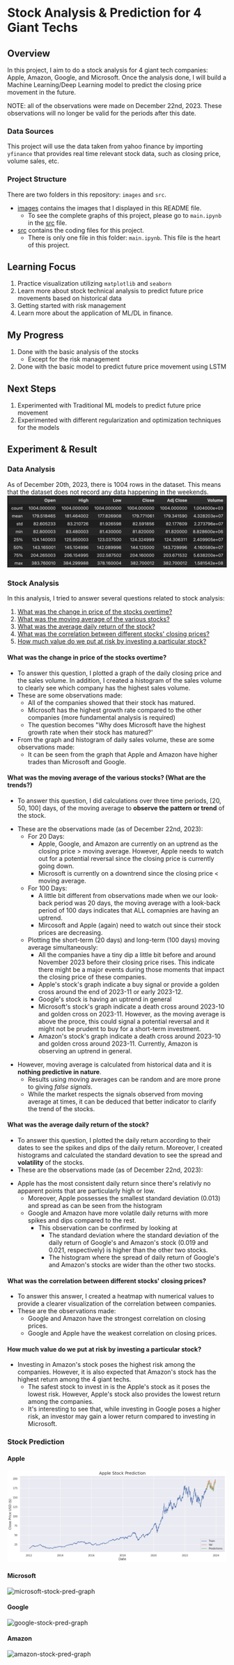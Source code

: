 # Stock Analysis & Prediction for 4 Giant Techs

## Overview

In this project, I aim to do a stock analysis for 4 giant tech companies: Apple, Amazon, Google, and Microsoft. Once the analysis done, I will build a Machine Learning/Deep Learning model to predict the closing price movement in the future.

NOTE: all of the observations were made on December 22nd, 2023. These observations will no longer be valid for the periods after this date.

### Data Sources

This project will use the data taken from yahoo finance by importing `yfinance` that provides real time relevant stock data, such as closing price, volume sales, etc.

### Project Structure

There are two folders in this repository: `images` and `src`.

- [images](https://github.com/alvionna/stock-market-prediction/blob/main/images) contains the images that I displayed in this README file.
  - To see the complete graphs of this project, please go to `main.ipynb` in the [src](https://github.com/alvionna/stock-market-prediction/blob/main/src) file.
- [src](https://github.com/alvionna/stock-market-prediction/blob/main/src) contains the coding files for this project.
  - There is only one file in this folder: `main.ipynb`. This file is the heart of this project.

## Learning Focus

1. Practice visualization utilizing `matplotlib` and `seaborn`
2. Learn more about stock technical analysis to predict future price movements based on historical data
3. Getting started with risk management
4. Learn more about the application of ML/DL in finance.

## My Progress

1. Done with the basic analysis of the stocks
   - Except for the risk management
2. Done with the basic model to predict future price movement using LSTM

## Next Steps

1. Experimented with Traditional ML models to predict future price movement
2. Experimented with different regularization and optimization techniques for the models

## Experiment & Result

### Data Analysis

As of December 20th, 2023, there is 1004 rows in the dataset. This means that the dataset does not record any data happening in the weekends.
![df_describe](https://github.com/alvionna/stock-market-prediction/blob/main/images/df_describe.png)

### Stock Analysis

In this analysis, I tried to answer several questions related to stock analysis:

1. [What was the change in price of the stocks overtime?](####what-was-the-change-in-price-of-the-stocks-overtime?)
2. [What was the moving average of the various stocks?](<####what-was-the-moving-average-of-the-various-stocks?-(What-are-the-trends?)>)
3. [What was the average daily return of the stock?](####what-was-the-average-daily-return-of-the-stock?)
4. [What was the correlation between different stocks' closing prices?](####what-was-the-correlation-between-different-stocks'-closing-prices?)
5. [How much value do we put at risk by investing a particular stock?](####how-much-value-do-we-put-at-risk-by-investing-a-particular-stock?)

#### What was the change in price of the stocks overtime?

- To answer this question, I plotted a graph of the daily closing price and the sales volume. In addition, I created a histogram of the sales volume to clearly see which company has the highest sales volume.
- These are some observations made:
  - All of the companies showed that their stock has matured.
  - Microsoft has the highest growth rate compared to the other companies (more fundamental analysis is required)
  - The question becomes "Why does Microsoft have the highest growth rate when their stock has matured?'
- From the graph and histogram of daily sales volume, these are some observations made:
  - It can be seen from the graph that Apple and Amazon have higher trades than Microsoft and Google.

#### What was the moving average of the various stocks? (What are the trends?)

- To answer this question, I did calculations over three time periods, [20, 50, 100] days, of the moving average to **observe the pattern or trend** of the stock.

* These are the observations made (as of December 22nd, 2023):
  - For 20 Days:
    - Apple, Google, and Amazon are currently on an uptrend as the closing price > moving average. However, Apple needs to watch out for a potential reversal since the closing price is currently going down.
    - Microsoft is currently on a downtrend since the closing price < moving average.
  - For 100 Days:
    - A little bit different from observations made when we our look-back period was 20 days, the moving average with a look-back period of 100 days indicates that ALL comapnies are having an uptrend.
    - Mircosoft and Apple (again) need to watch out since their stock prices are decreasing.
  - Plotting the short-term (20 days) and long-term (100 days) moving average simultaneously:
    - All the companies have a tiny dip a little bit before and around November 2023 before their closing price rises. This indicate there might be a major events during those moments that impact the closing price of these companies.
    - Apple's stock's graph indicate a buy signal or provide a golden cross around the end of 2023-11 or early 2023-12.
    - Google's stock is having an uptrend in general
    - Microsoft's stock's graph indicate a death cross around 2023-10 and golden cross on 2023-11. However, as the moving average is above the proce, this could signal a potential reversal and it might not be prudent to buy for a short-term investment.
    - Amazon's stock's graph indicate a death cross around 2023-10 and golden cross around 2023-11. Currently, Amazon is observing an uptrend in general.

- However, moving average is calculated from historical data and it is **nothing predictive in nature**.
  - Results using moving averages can be random and are more prone to giving _false signals_.
  - While the market respects the signals observed from moving average at times, it can be deduced that better indicator to clarify the trend of the stocks.

#### What was the average daily return of the stock?

- To answer this question, I plotted the daily return according to their dates to see the spikes and dips of the daily return. Moreover, I created histograms and calculated the standard devation to see the spread and **volatility** of the stocks.
- These are the observations made (as of December 22nd, 2023):

* Apple has the most consistent daily return since there's relativly no apparent points that are particularly high or low.
  - Moreover, Apple possesses the smallest standard deviation (0.013) and spread as can be seen from the histogram
  - Google and Amazon have more volatile daily returns with more spikes and dips compared to the rest.
    - This observation can be confirmed by looking at
      - The standard deviation where the standard deviation of the daily return of Google's and Amazon's stock (0.019 and 0.021, respectively) is higher than the other two stocks.
      - The histogram where the spread of daily return of Google's and Amazon's stocks are wider than the other two stocks.

#### What was the correlation between different stocks' closing prices?

- To answer this answer, I created a heatmap with numerical values to provide a clearer visualization of the correlation between companies.
- These are the observations made:
  - Google and Amazon have the strongest correlation on closing prices.
  - Google and Apple have the weakest correlation on closing prices.

#### How much value do we put at risk by investing a particular stock?

- Investing in Amazon's stock poses the highest risk among the companies. However, it is also expected that Amazon's stock has the highest return among the 4 giant techs.
  - The safest stock to invest in is the Apple's stock as it poses the lowest risk. However, Apple's stock also provides the lowest return among the companies.
  - It's interesting to see that, while investing in Google poses a higher risk, an investor may gain a lower return compared to investing in Microsoft.

### Stock Prediction

#### Apple

![apple-stock-pred-graph](https://github.com/alvionna/stock-market-prediction/blob/main/images/apple_stock_pred.png)

#### Microsoft

![microsoft-stock-pred-graph](https://github.com/alvionna/stock-market-prediction/blob/main/images/microsoft_stock_pred.png)

#### Google

![google-stock-pred-graph](https://github.com/alvionna/stock-market-prediction/blob/main/images/google_stock_pred.png)

#### Amazon

![amazon-stock-pred-graph](https://github.com/alvionna/stock-market-prediction/blob/main/images/amazon_stock_pred.png)
